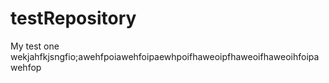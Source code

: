 

# testRepository
My test one
wekjahfkjsngfio;awehfpoiawehfoipaewhpoifhaweoipfhaweoifhaweoihfoipawehfop

